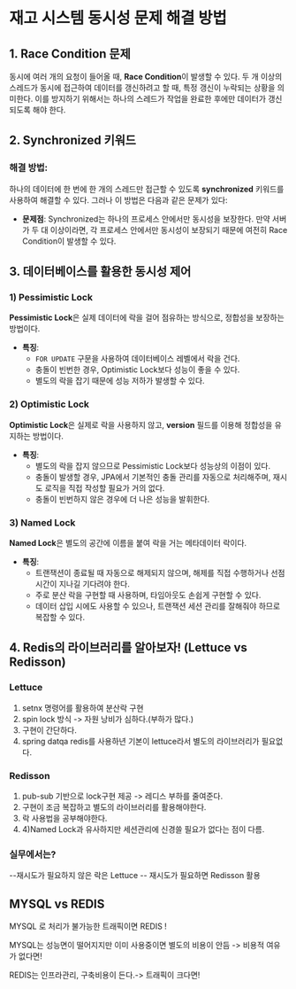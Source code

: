 
# 재고 시스템 동시성 문제 해결 방법

## 1. Race Condition 문제

동시에 여러 개의 요청이 들어올 때, **Race Condition**이 발생할 수 있다. 두 개 이상의 스레드가 동시에 접근하여 데이터를 갱신하려고 할 때, 특정 갱신이 누락되는 상황을 의미한다. 이를 방지하기 위해서는 하나의 스레드가 작업을 완료한 후에만 데이터가 갱신되도록 해야 한다.

## 2. Synchronized 키워드

### 해결 방법:
하나의 데이터에 한 번에 한 개의 스레드만 접근할 수 있도록 **synchronized** 키워드를 사용하여 해결할 수 있다. 그러나 이 방법은 다음과 같은 문제가 있다:

- **문제점**: Synchronized는 하나의 프로세스 안에서만 동시성을 보장한다. 만약 서버가 두 대 이상이라면, 각 프로세스 안에서만 동시성이 보장되기 때문에 여전히 Race Condition이 발생할 수 있다.

## 3. 데이터베이스를 활용한 동시성 제어

### 1) Pessimistic Lock

**Pessimistic Lock**은 실제 데이터에 락을 걸어 점유하는 방식으로, 정합성을 보장하는 방법이다.

- **특징**:
    - `FOR UPDATE` 구문을 사용하여 데이터베이스 레벨에서 락을 건다.
    - 충돌이 빈번한 경우, Optimistic Lock보다 성능이 좋을 수 있다.
    - 별도의 락을 잡기 때문에 성능 저하가 발생할 수 있다.

### 2) Optimistic Lock

**Optimistic Lock**은 실제로 락을 사용하지 않고, **version** 필드를 이용해 정합성을 유지하는 방법이다.

- **특징**:
    - 별도의 락을 잡지 않으므로 Pessimistic Lock보다 성능상의 이점이 있다.
    - 충돌이 발생할 경우, JPA에서 기본적인 충돌 관리를 자동으로 처리해주며, 재시도 로직을 직접 작성할 필요가 거의 없다.
    - 충돌이 빈번하지 않은 경우에 더 나은 성능을 발휘한다.

### 3) Named Lock

**Named Lock**은 별도의 공간에 이름을 붙여 락을 거는 메타데이터 락이다.

- **특징**:
    - 트랜잭션이 종료될 때 자동으로 해제되지 않으며, 해제를 직접 수행하거나 선점 시간이 지나길 기다려야 한다.
    - 주로 분산 락을 구현할 때 사용하며, 타임아웃도 손쉽게 구현할 수 있다.
    - 데이터 삽입 시에도 사용할 수 있으나, 트랜잭션 세션 관리를 잘해줘야 하므로 복잡할 수 있다.
  

## 4. Redis의 라이브러리를 알아보자! (Lettuce vs Redisson)
### Lettuce
1) setnx 명령어를 활용하여 분산락 구현
2) spin lock 방식 -> 자원 낭비가 심하다.(부하가 많다.)
3) 구현이 간단하다.
4) spring datqa redis를 사용하년 기본이 lettuce라서 별도의 라이브러리가 필요없다.

### Redisson
1) pub-sub 기반으로 lock구현 제공  -> 레디스 부하를 줄여준다.
2) 구현이 조금 복잡하고 별도의 라이브러리를 활용해야한다.
3) 락 사용법을 공부해야한다. 
4) 4)Named Lock과 유사하지만 세션관리에 신경쓸 필요가 없다는 점이 다름.
 
### 실무에서는?
--재시도가 필요하지 않은 락은 Lettuce 
-- 재시도가 필요하면  Redisson 활용

##  MYSQL vs REDIS
MYSQL 로 처리가 불가능한 트래픽이면 REDIS ! 

MYSQL는 성능면이 떨어지지만 이미 사용중이면 별도의  비용이 안듬 -> 비용적 여유가 없다면!

REDIS는 인프라관리, 구축비용이 든다.->  트래픽이 크다면!